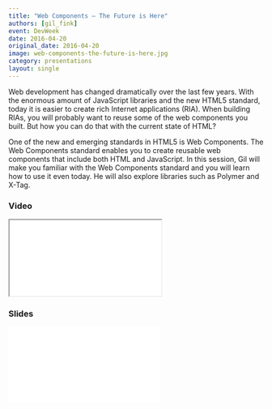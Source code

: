 ```yaml
---
title: "Web Components – The Future is Here"
authors: [gil_fink]
event: DevWeek
date: 2016-04-20
original_date: 2016-04-20
image: web-components-the-future-is-here.jpg
category: presentations
layout: single
---
```


Web development has changed dramatically over the last few years. With the enormous amount of JavaScript libraries and the new HTML5 standard, today it is easier to create rich Internet applications (RIA). When building RIAs, you will probably want to reuse some of the web components you built. But how you can do that with the current state of HTML?

<!-- Excerpt -->

One of the new and emerging standards in HTML5 is Web Components. The Web Components standard enables you to create reusable web components that include both HTML and JavaScript. In this session, Gil will make you familiar with the Web Components standard and you will learn how to use it even today. He will also explore libraries such as Polymer and X-Tag.

### Video

<div class="iframe-wrap">
    <iframe src="//player.vimeo.com/video/163888602?byline=0&amp;portrait=0&amp;color=ff9933" itemprop="video"></iframe>
</div>

### Slides

<div class="iframe-wrap">
    <iframe src="//www.slideshare.net/slideshow/embed_code/key/MqwIOo47bZY4WN" frameborder="0" marginwidth="0" allowfullscreen> </iframe>
</div>

